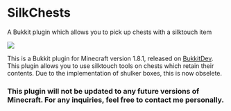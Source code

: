 # SilkChests
A Bukkit plugin which allows you to pick up chests with a silktouch item

![](https://media.forgecdn.net/attachments/119/738/SilkChests.png)

This is a Bukkit plugin for Minecraft version 1.8.1, released on [BukkitDev](https://dev.bukkit.org/projects/silkchests). This plugin allows you to use silktouch tools on chests which retain their contents. Due to the implementation of shulker boxes, this is now obselete.

### This plugin will not be updated to any future versions of Minecraft. For any inquiries, feel free to contact me personally.
